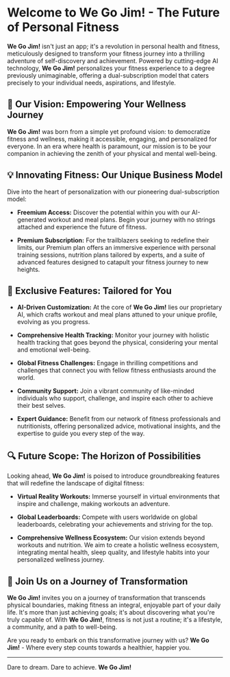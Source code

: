 # Welcome to We Go Jim! - The Future of Personal Fitness

**We Go Jim!** isn't just an app; it's a revolution in personal health and fitness, meticulously designed to transform your fitness journey into a thrilling adventure of self-discovery and achievement. Powered by cutting-edge AI technology, **We Go Jim!** personalizes your fitness experience to a degree previously unimaginable, offering a dual-subscription model that caters precisely to your individual needs, aspirations, and lifestyle.

## 🚀 Our Vision: Empowering Your Wellness Journey

**We Go Jim!** was born from a simple yet profound vision: to democratize fitness and wellness, making it accessible, engaging, and personalized for everyone. In an era where health is paramount, our mission is to be your companion in achieving the zenith of your physical and mental well-being.

## 💡 Innovating Fitness: Our Unique Business Model

Dive into the heart of personalization with our pioneering dual-subscription model:

- **Freemium Access:** Discover the potential within you with our AI-generated workout and meal plans. Begin your journey with no strings attached and experience the future of fitness.

- **Premium Subscription:** For the trailblazers seeking to redefine their limits, our Premium plan offers an immersive experience with personal training sessions, nutrition plans tailored by experts, and a suite of advanced features designed to catapult your fitness journey to new heights.

## 🌟 Exclusive Features: Tailored for You

- **AI-Driven Customization:** At the core of **We Go Jim!** lies our proprietary AI, which crafts workout and meal plans attuned to your unique profile, evolving as you progress.

- **Comprehensive Health Tracking:** Monitor your journey with holistic health tracking that goes beyond the physical, considering your mental and emotional well-being.

- **Global Fitness Challenges:** Engage in thrilling competitions and challenges that connect you with fellow fitness enthusiasts around the world.

- **Community Support:** Join a vibrant community of like-minded individuals who support, challenge, and inspire each other to achieve their best selves.

- **Expert Guidance:** Benefit from our network of fitness professionals and nutritionists, offering personalized advice, motivational insights, and the expertise to guide you every step of the way.

## 🔍 Future Scope: The Horizon of Possibilities

Looking ahead, **We Go Jim!** is poised to introduce groundbreaking features that will redefine the landscape of digital fitness:

- **Virtual Reality Workouts:** Immerse yourself in virtual environments that inspire and challenge, making workouts an adventure.

- **Global Leaderboards:** Compete with users worldwide on global leaderboards, celebrating your achievements and striving for the top.

- **Comprehensive Wellness Ecosystem:** Our vision extends beyond workouts and nutrition. We aim to create a holistic wellness ecosystem, integrating mental health, sleep quality, and lifestyle habits into your personalized wellness journey.

## 🌱 Join Us on a Journey of Transformation

**We Go Jim!** invites you on a journey of transformation that transcends physical boundaries, making fitness an integral, enjoyable part of your daily life. It's more than just achieving goals; it's about discovering what you're truly capable of. With **We Go Jim!**, fitness is not just a routine; it's a lifestyle, a community, and a path to well-being.

Are you ready to embark on this transformative journey with us? **We Go Jim!** - Where every step counts towards a healthier, happier you.

---

Dare to dream. Dare to achieve. **We Go Jim!**
